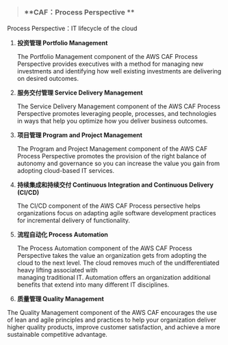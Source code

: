 > ### **CAF：Process Perspective **

Process Perspective：IT lifecycle of the cloud

1. **投资管理 Portfolio Management**

   The Portfolio Management component of the AWS CAF Process Perspective provides executives with a method for managing new investments and identifying how well existing investments are delivering on desired outcomes.

2. **服务交付管理 Service Delivery Management**

   The Service Delivery Management component of the AWS CAF Process Perspective promotes leveraging people, processes, and technologies in ways that help you optimize how you deliver business outcomes.

3. **项目管理 Program and Project Management**

   The Program and Project Management component of the AWS CAF Process Perspective promotes the provision of the right balance of autonomy and governance so you can increase the value you gain from adopting cloud-based IT services.

4. **持续集成和持续交付 Continuous Integration and Continuous Delivery \(CI/CD\)**

   The CI/CD component of the AWS CAF Process persective helps organizations focus on adapting agile software development practices for incremental delivery of functionality.

5. **流程自动化 Process Automation**

   The Process Automation component of the AWS CAF Process Perspective takes the value an organization gets from adopting the cloud to the next level. The cloud removes much of the undifferentiated heavy lifting associated with  
   managing traditional IT. Automation offers an organization additional benefits that extend into many different IT disciplines.

6. **质量管理 Quality Management**

 The Quality Management component of the AWS CAF encourages the use of lean and agile principles and practices to help your organization deliver higher quality products, improve customer satisfaction, and achieve a more sustainable competitive advantage.

